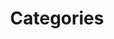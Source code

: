 ---
layout: categories
title: Categories
description: Browse content by Topic
permalink: "/categories/"
image: "/assets/images/categories.jpeg"
sitemap: false
---